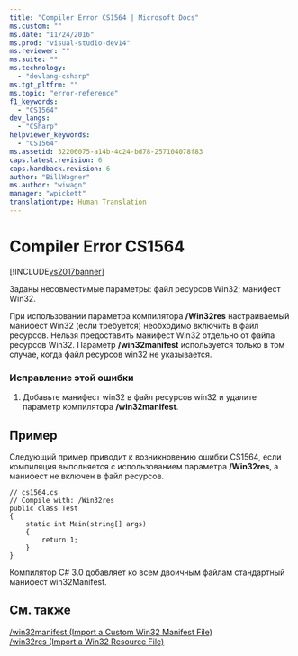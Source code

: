 ```yaml
---
title: "Compiler Error CS1564 | Microsoft Docs"
ms.custom: ""
ms.date: "11/24/2016"
ms.prod: "visual-studio-dev14"
ms.reviewer: ""
ms.suite: ""
ms.technology: 
  - "devlang-csharp"
ms.tgt_pltfrm: ""
ms.topic: "error-reference"
f1_keywords: 
  - "CS1564"
dev_langs: 
  - "CSharp"
helpviewer_keywords: 
  - "CS1564"
ms.assetid: 32206075-a14b-4c24-bd78-257104078f83
caps.latest.revision: 6
caps.handback.revision: 6
author: "BillWagner"
ms.author: "wiwagn"
manager: "wpickett"
translationtype: Human Translation
---
```

# Compiler Error CS1564
[!INCLUDE[vs2017banner](../../../csharp/includes/vs2017banner.md)]

Заданы несовместимые параметры: файл ресурсов Win32; манифест Win32.  
  
 При использовании параметра компилятора **\/Win32res** настраиваемый манифест Win32 \(если требуется\) необходимо включить в файл ресурсов.  Нельзя предоставить манифест Win32 отдельно от файла ресурсов Win32.  Параметр **\/win32manifest** используется только в том случае, когда файл ресурсов win32 не указывается.  
  
### Исправление этой ошибки  
  
1.  Добавьте манифест win32 в файл ресурсов win32 и удалите параметр компилятора **\/win32manifest**.  
  
## Пример  
 Следующий пример приводит к возникновению ошибки CS1564, если компиляция выполняется с использованием параметра **\/Win32res**, а манифест не включен в файл ресурсов.  
  
```  
// cs1564.cs  
// Compile with: /Win32res  
public class Test  
{  
    static int Main(string[] args)  
    {  
        return 1;  
    }  
}  
```  
  
 Компилятор C\# 3.0 добавляет ко всем двоичным файлам стандартный манифест win32Manifest.  
  
## См. также  
 [\/win32manifest \(Import a Custom Win32 Manifest File\)](../../../csharp/language-reference/compiler-options/win32manifest-compiler-option.md)   
 [\/win32res \(Import a Win32 Resource File\)](../../../csharp/language-reference/compiler-options/win32res-compiler-option.md)